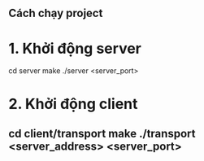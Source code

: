 ## Cách chạy project
# 1. Khởi động server
cd server
make
./server <server_port>
# 2. Khởi động client
cd client/transport
make
./transport <server_address> <server_port>
---
